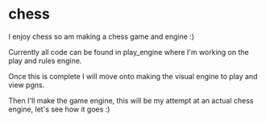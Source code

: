 # chess
I enjoy chess so am making a chess game and engine :) 

Currently all code can be found in play_engine where I'm working on the play and rules engine. 

Once this is complete I will move onto making the visual engine to play and view pgns.

Then I'll make the game engine, this will be my attempt at an actual chess engine, let's see how it goes :) 
